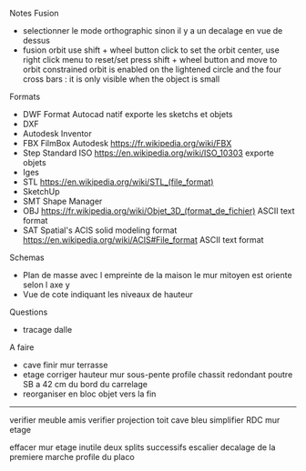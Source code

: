 Notes Fusion
- selectionner le mode orthographic sinon il y a un decalage en vue de dessus
- fusion orbit
  use shift + wheel button click to set the orbit center, use right click menu to reset/set
  press shift + wheel button and move to orbit
  constrained orbit is enabled on the lightened circle and the four cross bars : it is only visible when the object is small
  
Formats
 - DWF Format Autocad natif
   exporte les sketchs et objets
 - DXF
 - Autodesk Inventor
 - FBX FilmBox Autodesk
   https://fr.wikipedia.org/wiki/FBX
 - Step Standard ISO
   https://en.wikipedia.org/wiki/ISO_10303
   exporte objets
 - Iges
 - STL
   https://en.wikipedia.org/wiki/STL_(file_format)
 - SketchUp
 - SMT Shape Manager
 - OBJ
   https://fr.wikipedia.org/wiki/Objet_3D_(format_de_fichier)
   ASCII text format
 - SAT Spatial's ACIS solid modeling format
   https://en.wikipedia.org/wiki/ACIS#File_format
   ASCII text format

Schemas
- Plan de masse avec l empreinte de la maison le mur mitoyen est oriente selon l axe y
- Vue de cote indiquant les niveaux de hauteur

Questions
- tracage dalle

A faire
- cave
  finir mur terrasse
- etage
  corriger hauteur mur sous-pente
  profile chassit redondant
  poutre SB a 42 cm du bord du carrelage
- reorganiser en bloc objet vers la fin

----

verifier meuble amis
verifier projection toit
cave bleu
simplifier RDC
mur etage

effacer mur etage inutile
deux splits successifs
escalier decalage de la premiere marche
profile du placo

